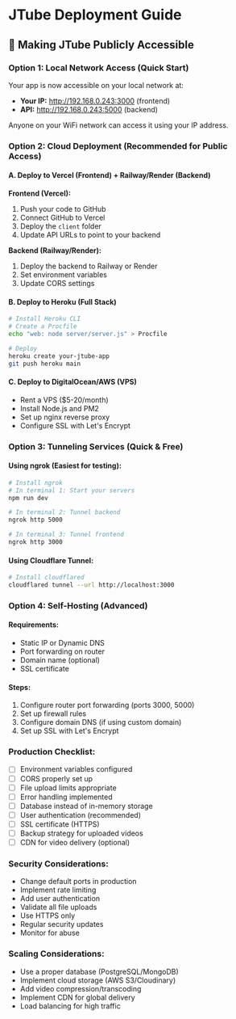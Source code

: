 # JTube Deployment Guide

## 🚀 Making JTube Publicly Accessible

### Option 1: Local Network Access (Quick Start)
Your app is now accessible on your local network at:
- **Your IP:** http://192.168.0.243:3000 (frontend)
- **API:** http://192.168.0.243:5000 (backend)

Anyone on your WiFi network can access it using your IP address.

### Option 2: Cloud Deployment (Recommended for Public Access)

#### A. Deploy to Vercel (Frontend) + Railway/Render (Backend)

**Frontend (Vercel):**
1. Push your code to GitHub
2. Connect GitHub to Vercel
3. Deploy the `client` folder
4. Update API URLs to point to your backend

**Backend (Railway/Render):**
1. Deploy the backend to Railway or Render
2. Set environment variables
3. Update CORS settings

#### B. Deploy to Heroku (Full Stack)
```bash
# Install Heroku CLI
# Create a Procfile
echo "web: node server/server.js" > Procfile

# Deploy
heroku create your-jtube-app
git push heroku main
```

#### C. Deploy to DigitalOcean/AWS (VPS)
- Rent a VPS ($5-20/month)
- Install Node.js and PM2
- Set up nginx reverse proxy
- Configure SSL with Let's Encrypt

### Option 3: Tunneling Services (Quick & Free)

#### Using ngrok (Easiest for testing):
```bash
# Install ngrok
# In terminal 1: Start your servers
npm run dev

# In terminal 2: Tunnel backend
ngrok http 5000

# In terminal 3: Tunnel frontend  
ngrok http 3000
```

#### Using Cloudflare Tunnel:
```bash
# Install cloudflared
cloudflared tunnel --url http://localhost:3000
```

### Option 4: Self-Hosting (Advanced)

#### Requirements:
- Static IP or Dynamic DNS
- Port forwarding on router
- Domain name (optional)
- SSL certificate

#### Steps:
1. Configure router port forwarding (ports 3000, 5000)
2. Set up firewall rules
3. Configure domain DNS (if using custom domain)
4. Set up SSL with Let's Encrypt

### Production Checklist:
- [ ] Environment variables configured
- [ ] CORS properly set up
- [ ] File upload limits appropriate
- [ ] Error handling implemented
- [ ] Database instead of in-memory storage
- [ ] User authentication (recommended)
- [ ] SSL certificate (HTTPS)
- [ ] Backup strategy for uploaded videos
- [ ] CDN for video delivery (optional)

### Security Considerations:
- Change default ports in production
- Implement rate limiting
- Add user authentication
- Validate all file uploads
- Use HTTPS only
- Regular security updates
- Monitor for abuse

### Scaling Considerations:
- Use a proper database (PostgreSQL/MongoDB)
- Implement cloud storage (AWS S3/Cloudinary)
- Add video compression/transcoding
- Implement CDN for global delivery
- Load balancing for high traffic
